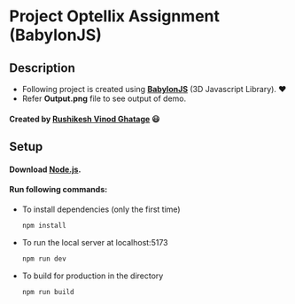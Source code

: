 # Project Optellix Assignment (BabylonJS)

## Description

-   Following project is created using **[BabylonJS](https://www.babylonjs.com/)** (3D Javascript Library). :heart:
-   Refer **Output.png** file to see output of demo.

#### Created by [Rushikesh Vinod Ghatage](https://www.linkedin.com/in/rushikesh-ghatage-477489222/) :smiley:

## Setup

#### Download [Node.js](https://nodejs.org/en/download/).

#### Run following commands:

-   To install dependencies (only the first time)
    ```bash
    npm install
    ```
-   To run the local server at localhost:5173
    ```bash
    npm run dev
    ```
-   To build for production in the directory
    ```bash
    npm run build
    ```
